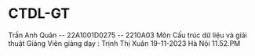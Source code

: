 # CTDL-GT
Trần Anh Quân -- 22A1001D0275 -- 2210A03
Môn Cấu trúc dữ liệu và giải thuật
Giảng Viên giảng dạy : Trịnh Thị Xuân
19-11-2023 Hà Nội 11.52.PM
